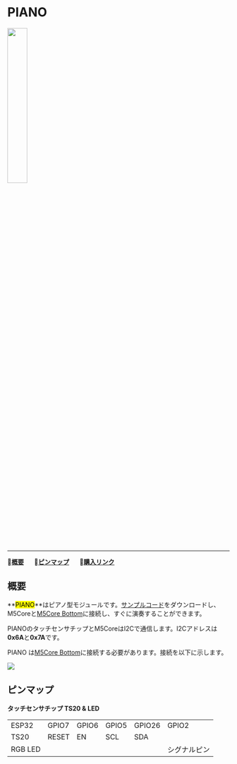 # PIANO

<img src="assets/img/product_pics/app/app_piano_01.png" width="30%" height="30%">

***

:memo:**[概要](#概要)**&nbsp;&nbsp;&nbsp;&nbsp;&nbsp;&nbsp;:electric_plug:**[ピンマップ](#ピンマップ)**&nbsp;&nbsp;&nbsp;&nbsp;&nbsp;&nbsp;🛒**[購入リンク](https://item.taobao.com/item.htm?id=584647000573)**

## 概要

**<mark>PIANO</mark>**はピアノ型モジュールです。[サンプルコード](https://github.com/m5stack/M5-ProductExampleCodes/blob/master/App/PIANO/Arduino/M5PIANO/M5PIANO.ino)をダウンロードし、M5Coreと[M5Core Bottom](ja/base/core_bottom)に接続し、すぐに演奏することができます。

PIANOのタッチセンサチップとM5CoreはI2Cで通信します。I2Cアドレスは**0x6A**と**0x7A**です。

PIANO は[M5Core Bottom](ja/base/core_bottom)に接続する必要があります。接続を以下に示します。

<img src="assets/img/product_pics/app/app_piano_02.png">

## ピンマップ

**タッチセンサチップ TS20 & LED**

<table>
 <tr><td>ESP32</td><td>GPIO7</td><td>GPIO6</td><td>GPIO5</td><td>GPIO26</td><td>GPIO2</td></tr>
 <tr><td>TS20</td><td>RESET</td><td>EN</td><td>SCL</td><td>SDA</td></tr>
 <tr><td>RGB LED</td><td> </td><td> </td><td> </td><td> </td><td>シグナルピン</td></tr>
</table>
